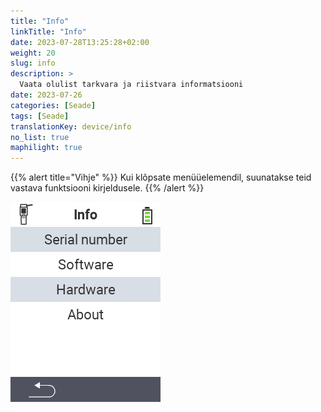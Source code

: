 ```yaml
---
title: "Info"
linkTitle: "Info"
date: 2023-07-28T13:25:28+02:00
weight: 20
slug: info
description: >
  Vaata olulist tarkvara ja riistvara informatsiooni
date: 2023-07-26
categories: [Seade]
tags: [Seade]
translationKey: device/info
no_list: true
maphilight: true
---
```

{{% alert title="Vihje" %}}
Kui klõpsate menüüelemendil, suunatakse teid vastava funktsiooni kirjeldusele.
{{% /alert %}}

<img src="images/menu.png" alt="VitalControl Info" title="Info" usemap="#workmap" class="maphilight" />

<map name="workmap">
  <area shape="rect" coords="2,40,238,80" alt="Seerianumber" title="Seadme seerianumbri vaatamiseks klõpsake siin&#10;Mausklick: zur Dokumentation" href="/et/docs/device/info/serial-number/">
  <area shape="rect" coords="2,80,238,120" alt="Tarkvara" title="Juhised tarkvaraversiooni vaatamiseks leiate siit&#10;Mausklick: zur Dokumentation" href="/et/docs/firmware/versions/">
  <area shape="rect" coords="2,120,238,160" alt="Riistvara" title="Seadme riistvarainfo vaatamiseks klõpsake siin&#10;Mausklick: zur Dokumentation" href="/et/docs/device/info/hardware/">
  <area shape="rect" coords="2,160,238,200" alt="Teave" title="Kutsu esile müüja informatsioon&#10;Mausklick: zur Dokumentation" href="/et/docs/device/info/about/">

  <area shape="rect" coords="2,282,120,319" alt="Tagasi" title="Hüppa tagasi ühe taseme võrra&#10;Mouse click: open documentation" href="/et/docs/device/">
</map>
